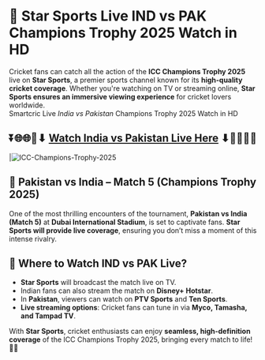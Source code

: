 # 🏏 Star Sports Live IND vs PAK Champions Trophy 2025 Watch in HD 

Cricket fans can catch all the action of the **ICC Champions Trophy 2025** live on **Star Sports**, a premier sports channel known for its **high-quality cricket coverage**. Whether you're watching on TV or streaming online, **Star Sports ensures an immersive viewing experience** for cricket lovers worldwide.  
Smartcric Live *India vs Pakistan* Champions Trophy 2025 Watch in HD

## ⏬🌐🌐📌⬇ [Watch India vs Pakistan Live Here](https://ptvsportshd.net/star-sports-1-hindi-hd/) ⬇📌🌐🌐⏬

|![ICC-Champions-Trophy-2025](https://github.com/user-attachments/assets/eb0c49aa-ae7e-4ae0-a94f-0153617a517c)

## 📌 Pakistan vs India – Match 5 (Champions Trophy 2025)  

One of the most thrilling encounters of the tournament, **Pakistan vs India (Match 5)** at **Dubai International Stadium**, is set to captivate fans. **Star Sports will provide live coverage**, ensuring you don’t miss a moment of this intense rivalry.  

## 🔴 Where to Watch IND vs PAK Live?  

- **Star Sports** will broadcast the match live on TV.  
- Indian fans can also stream the match on **Disney+ Hotstar**.  
- In **Pakistan**, viewers can watch on **PTV Sports** and **Ten Sports**.  
- **Live streaming options**: Cricket fans can tune in via **Myco, Tamasha, and Tampad TV**.  

With **Star Sports**, cricket enthusiasts can enjoy **seamless, high-definition coverage** of the ICC Champions Trophy 2025, bringing every match to life! 🏏🔥  
